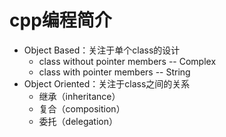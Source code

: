 # cpp编程简介

- Object Based：关注于单个class的设计
  - class without pointer members -- Complex
  - class with pointer members -- String
- Object Oriented：关注于class之间的关系
  - 继承（inheritance）
  - 复合（composition）
  - 委托（delegation）

